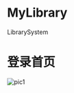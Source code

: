 # MyLibrary
LibrarySystem

# 登录首页
![pic1](https://img-blog.csdnimg.cn/2020072419281173.JPG?x-oss-process=image/watermark,type_ZmFuZ3poZW5naGVpdGk,shadow_10,text_aHR0cHM6Ly9ibG9nLmNzZG4ubmV0L2VtbWFzdG9uZQ==,size_16,color_FFFFFF,t_70)

